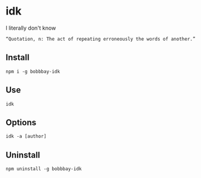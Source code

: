 # idk
I literally don't know

```
“Quotation, n: The act of repeating erroneously the words of another.”
```

## Install
```
npm i -g bobbbay-idk
```

## Use
```
idk
```

## Options
```
idk -a [author]
```

## Uninstall
```
npm uninstall -g bobbbay-idk
```
